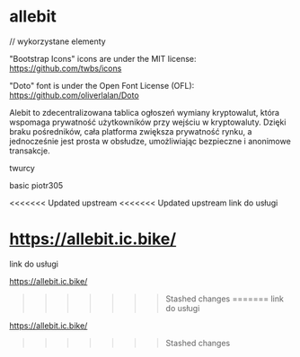 # allebit


// wykorzystane elementy 

"Bootstrap Icons" icons are under the MIT license: https://github.com/twbs/icons

"Doto" font is under the Open Font License (OFL): https://github.com/oliverlalan/Doto

Alebit to zdecentralizowana tablica ogłoszeń wymiany kryptowalut, która wspomaga prywatność użytkowników przy wejściu w kryptowaluty. Dzięki braku pośredników, cała platforma zwiększa prywatność rynku, a jednocześnie jest prosta w obsłudze, umożliwiając bezpieczne i anonimowe transakcje.



twurcy 

basic
piotr305


<<<<<<< Updated upstream
<<<<<<< Updated upstream
link do usługi

https://allebit.ic.bike/
=======
link do usługi 

https://allebit.ic.bike/
>>>>>>> Stashed changes
=======
link do usługi 

https://allebit.ic.bike/
>>>>>>> Stashed changes
